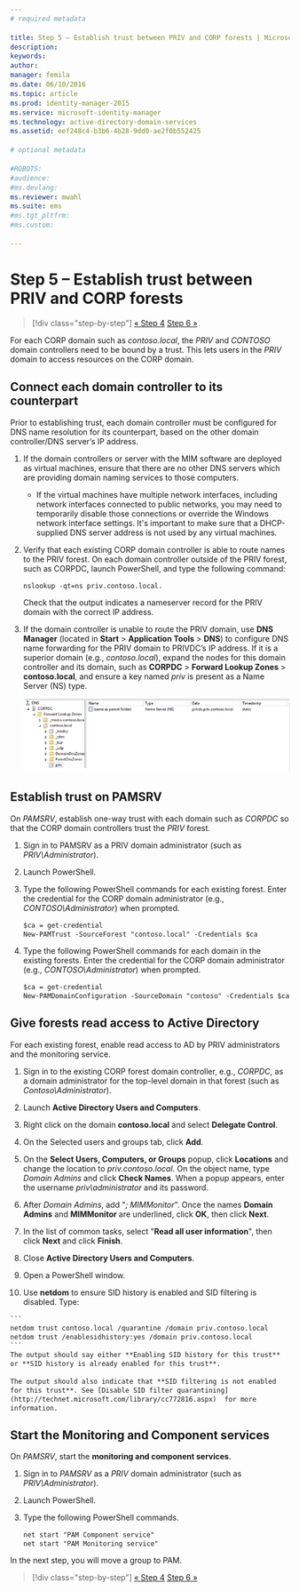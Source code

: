 ```yaml
---
# required metadata

title: Step 5 – Establish trust between PRIV and CORP forests | Microsoft Identity Manager
description:
keywords:
author:
manager: femila
ms.date: 06/10/2016
ms.topic: article
ms.prod: identity-manager-2015
ms.service: microsoft-identity-manager
ms.technology: active-directory-domain-services
ms.assetid: eef248c4-b3b6-4b28-9dd0-ae2f0b552425

# optional metadata

#ROBOTS:
#audience:
#ms.devlang:
ms.reviewer: mwahl
ms.suite: ems
#ms.tgt_pltfrm:
#ms.custom:

---
```


# Step 5 – Establish trust between PRIV and CORP forests

>[!div class="step-by-step"]
[« Step 4](step-4-install-mim-components-on-pam-server.md)
[Step 6 »](step-6-transition-group-to-pam.md)


For each CORP domain such as *contoso.local*, the *PRIV* and *CONTOSO* domain controllers need to be bound by a trust. This lets users in the *PRIV* domain to access resources on the CORP domain.

## Connect each domain controller to its counterpart

Prior to establishing trust, each domain controller must be configured for DNS name resolution for its counterpart, based on the other domain controller/DNS server’s IP address.

1.  If the domain controllers or server with the MIM software are deployed as virtual machines, ensure that there are no other DNS servers which are providing domain naming services to those computers.
    - If the virtual machines have multiple network interfaces, including network interfaces connected to public networks, you may need to temporarily disable those connections or override the Windows network interface settings. It's important to make sure that a DHCP-supplied DNS server address is not used by any virtual machines.

2.  Verify that each existing CORP domain controller is able to route names to the PRIV forest. On each domain controller outside of the PRIV forest, such as CORPDC, launch PowerShell, and type the following command:

    ```
    nslookup -qt=ns priv.contoso.local.
    ```
    Check that the output indicates a nameserver record for the PRIV domain with the correct IP address.

3.  If the domain controller is unable to route the PRIV domain, use **DNS Manager** (located in **Start** > **Application Tools** > **DNS**) to configure DNS name forwarding for the PRIV domain to PRIVDC’s IP address. If it is a superior domain (e.g., *contoso.local*), expand the nodes for this domain controller and its domain, such as **CORPDC** > **Forward Lookup Zones** > **contoso.local**, and ensure a key named *priv* is present as a Name Server (NS) type.

    ![file structure for priv key - screenshot](./media/PAM_GS_DNS_Manager.png)

## Establish trust on PAMSRV

On *PAMSRV*, establish one-way trust with each domain such as *CORPDC* so that the CORP domain controllers trust the *PRIV* forest.

1. Sign in to PAMSRV as a PRIV domain administrator (such as *PRIV\Administrator*).

2.  Launch PowerShell.

3.  Type the following PowerShell commands for each existing forest. Enter the credential for the CORP domain administrator (e.g., *CONTOSO\Administrator*) when prompted.

    ```
    $ca = get-credential
    New-PAMTrust -SourceForest "contoso.local" -Credentials $ca
    ```

4.  Type the following PowerShell commands for each domain in the existing forests. Enter the credential for the CORP domain administrator (e.g., *CONTOSO\Administrator*) when prompted.

    ```
    $ca = get-credential
    New-PAMDomainConfiguration -SourceDomain "contoso" -Credentials $ca
    ```

## Give forests read access to Active Directory

For each existing forest, enable read access to AD by PRIV administrators and the monitoring service.

1.  Sign in to the existing CORP forest domain controller, e.g., *CORPDC*, as a domain administrator for the top-level domain in that forest (such as *Contoso\Administrator*).

2.  Launch **Active Directory Users and Computers**.

3.  Right click on the domain **contoso.local** and select **Delegate Control**.

4.  On the Selected users and groups tab, click **Add**.

5.  On the **Select Users, Computers, or Groups** popup, click **Locations** and change the location to *priv.contoso.local*.  On the object name, type *Domain Admins* and click **Check Names**. When a popup appears, enter the username *priv\administrator* and its password.

6.  After *Domain Admins*, add "*; MIMMonitor*". Once the names **Domain Admins** and **MIMMonitor** are underlined, click **OK**, then click **Next**.

7.  In the list of common tasks, select "**Read all user information**", then click **Next** and click **Finish**.

8.  Close **Active Directory Users and Computers**.

9.  Open a PowerShell window.

10.  Use **netdom** to ensure SID history is enabled and SID filtering is disabled.  Type:

    ```
    netdom trust contoso.local /quarantine /domain priv.contoso.local
    netdom trust /enablesidhistory:yes /domain priv.contoso.local
    ```
    The output should say either **Enabling SID history for this trust** or **SID history is already enabled for this trust**.

    The output should also indicate that **SID filtering is not enabled for this trust**. See [Disable SID filter quarantining](http://technet.microsoft.com/library/cc772816.aspx)  for more information.

## Start the Monitoring and Component services
On *PAMSRV*, start the **monitoring and component services**.

1.  Sign in to *PAMSRV* as a *PRIV* domain administrator (such as *PRIV\Administrator*).

2.  Launch PowerShell.

3.  Type the following PowerShell commands.

    ```
    net start "PAM Component service"
    net start "PAM Monitoring service"
    ```

In the next step, you will move a group to PAM.

>[!div class="step-by-step"]
[« Step 4](step-4-install-mim-components-on-pam-server.md)
[Step 6 »](step-6-transition-group-to-pam.md)
